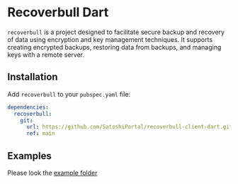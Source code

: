 # Recoverbull Dart

`recoverbull` is a project designed to facilitate secure backup and recovery of data using encryption and key management techniques. It supports creating encrypted backups, restoring data from backups, and managing keys with a remote server.

## Installation

Add `recoverbull` to your `pubspec.yaml` file:
```yaml
dependencies:
  recoverbull:
    git:
      url: https://github.com/SatoshiPortal/recoverbull-client-dart.git
      ref: main
```


## Examples

Please look the [example folder](https://github.com/SatoshiPortal/recoverbull-client-dart/tree/main/example) 
